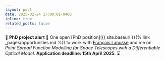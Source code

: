 ```yaml
---
layout: post
date: 2025-02-24 17:00:01-0400
inline: true
related_posts: false
---
```


:loudspeaker: **PhD project alert** :loudspeaker: One open [PhD position]({{ site.baseurl }}{% link _pages/opportunities.md %}) to work with [François Lanusse](https://flanusse.net) and me on _Point Spread Function Modelling for Space Telescopes with a Differentiable Optical Model_. **Application deadline: 15th April 2025**. :hourglass: 

